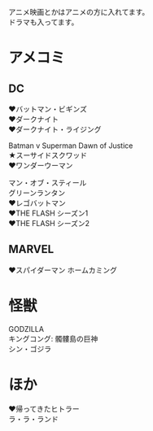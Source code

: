 アニメ映画とかはアニメの方に入れてます。  
ドラマも入ってます。  

# アメコミ
## DC
♥バットマン・ビギンズ  
♥ダークナイト  
♥ダークナイト・ライジング  

Batman v Superman Dawn of Justice  
★スーサイドスクワッド  
♥ワンダーウーマン  

マン・オブ・スティール  
グリーンランタン  
♥レゴバットマン  
♥THE FLASH シーズン1  
♥THE FLASH シーズン2  

## MARVEL
♥スパイダーマン ホームカミング

# 怪獣
GODZILLA  
キングコング: 髑髏島の巨神  
シン・ゴジラ  

# ほか
♥帰ってきたヒトラー  
ラ・ラ・ランド  